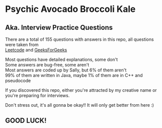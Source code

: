 # Psychic Avocado Broccoli Kale #
## Aka. Interview Practice Questions ##

There are a total of 155 questions with answers in this repo, all questions were taken from  
[Leetcode](https://leetcode.com/) and [GeeksForGeeks](http://www.geeksforgeeks.org/)  


Most questions have detailed explanations, some don't  
Some answers are bug-free, some aren't  
Most answers are coded up by Sally, but 6% of them aren't  
99% of them are written in Java, maybe 1% of them are in C++ and pseudocode

If you discovered this repo, either you're attracted by my creative name or you're preparing for interviews.  

Don't stress out, it's all gonna be okay!! It will only get better from here :) 

## GOOD LUCK! ##


